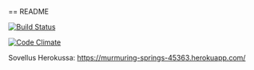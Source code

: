 == README

[![Build Status](https://travis-ci.org/salae/wadror.svg?branch=master)](https://travis-ci.org/salae/wadror)

[![Code Climate](https://codeclimate.com/github/salae/wadror)](https://codeclimate.com/github/salae/wadror)

Sovellus Herokussa: https://murmuring-springs-45363.herokuapp.com/